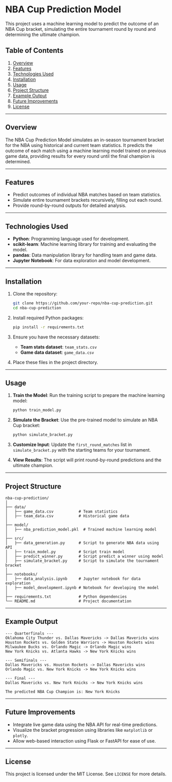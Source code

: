 # NBA Cup Prediction Model

This project uses a machine learning model to predict the outcome of an NBA Cup bracket, simulating the entire tournament round by round and determining the ultimate champion.

## Table of Contents
1. [Overview](#overview)
2. [Features](#features)
3. [Technologies Used](#technologies-used)
4. [Installation](#installation)
5. [Usage](#usage)
6. [Project Structure](#project-structure)
7. [Example Output](#example-output)
8. [Future Improvements](#future-improvements)
9. [License](#license)

---

## Overview

The NBA Cup Prediction Model simulates an in-season tournament bracket for the NBA using historical and current team statistics. It predicts the outcome of each match using a machine learning model trained on previous game data, providing results for every round until the final champion is determined.

---

## Features

- Predict outcomes of individual NBA matches based on team statistics.
- Simulate entire tournament brackets recursively, filling out each round.
- Provide round-by-round outputs for detailed analysis.

---

## Technologies Used

- **Python**: Programming language used for development.
- **scikit-learn**: Machine learning library for training and evaluating the model.
- **pandas**: Data manipulation library for handling team and game data.
- **Jupyter Notebook**: For data exploration and model development.

---

## Installation

1. Clone the repository:
   ```bash
   git clone https://github.com/your-repo/nba-cup-prediction.git
   cd nba-cup-prediction
   ```

2. Install required Python packages:
   ```bash
   pip install -r requirements.txt
   ```

3. Ensure you have the necessary datasets:
   - **Team stats dataset**: `team_stats.csv`
   - **Game data dataset**: `game_data.csv`

4. Place these files in the project directory.

---

## Usage

1. **Train the Model**:
   Run the training script to prepare the machine learning model:
   ```bash
   python train_model.py
   ```

2. **Simulate the Bracket**:
   Use the pre-trained model to simulate an NBA Cup bracket:
   ```bash
   python simulate_bracket.py
   ```

3. **Customize Input**:
   Update the `first_round_matches` list in `simulate_bracket.py` with the starting teams for your tournament.

4. **View Results**:
   The script will print round-by-round predictions and the ultimate champion.

---

## Project Structure

```plaintext
nba-cup-prediction/
│
├── data/
│   ├── game_data.csv           # Team statistics
│   ├── team_data.csv           # Historical game data
│
├── model/
│   ├── nba_prediction_model.pkl  # Trained machine learning model
│
├── src/
│   ├── data_generation.py      # Script to generate NBA data using API
│   ├── train_model.py          # Script train model
│   ├── predict_winner.py       # Script predict a winner using model
│   ├── simulate_bracket.py     # Script to simulate the tournament bracket
│
├── notebooks/
│   ├── data_analysis.ipynb     # Jupyter notebook for data exploration
│   ├── model_development.ipynb # Notebook for developing the model
│
├── requirements.txt            # Python dependencies
└── README.md                   # Project documentation
```

---

## Example Output

```plaintext
--- Quarterfinals ---
Oklahoma City Thunder vs. Dallas Mavericks -> Dallas Mavericks wins
Houston Rockets vs. Golden State Warriors -> Houston Rockets wins
Milwaukee Bucks vs. Orlando Magic -> Orlando Magic wins
New York Knicks vs. Atlanta Hawks -> New York Knicks wins

--- Semifinals ---
Dallas Mavericks vs. Houston Rockets -> Dallas Mavericks wins
Orlando Magic vs. New York Knicks -> New York Knicks wins

--- Final ---
Dallas Mavericks vs. New York Knicks -> New York Knicks wins

The predicted NBA Cup Champion is: New York Knicks
```

---

## Future Improvements

- Integrate live game data using the NBA API for real-time predictions.
- Visualize the bracket progression using libraries like `matplotlib` or `plotly`.
- Allow web-based interaction using Flask or FastAPI for ease of use.

---

## License

This project is licensed under the MIT License. See `LICENSE` for more details.
